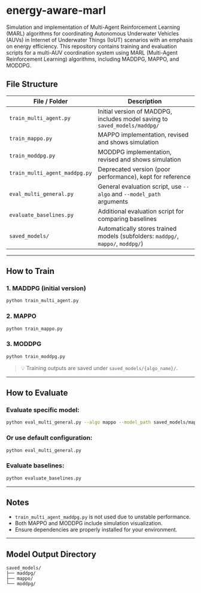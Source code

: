 # energy-aware-marl
Simulation and implementation of Multi-Agent Reinforcement Learning (MARL) algorithms for coordinating Autonomous Underwater Vehicles (AUVs) in Internet of Underwater Things (IoUT) scenarios with an emphasis on energy efficiency.
This repository contains training and evaluation scripts for a multi-AUV coordination system using MARL (Multi-Agent Reinforcement Learning) algorithms, including MADDPG, MAPPO, and MODDPG.

## File Structure

| File / Folder                    | Description                                                                 |
|----------------------------------|-----------------------------------------------------------------------------|
| `train_multi_agent.py`          | Initial version of MADDPG, includes model saving to `saved_models/maddpg/` |
| `train_mappo.py`                | MAPPO implementation, revised and shows simulation                         |
| `train_moddpg.py`               | MODDPG implementation, revised and shows simulation                         |
| `train_multi_agent_maddpg.py`   | Deprecated version (poor performance), kept for reference                   |
| `eval_multi_general.py`         | General evaluation script, use `--algo` and `--model_path` arguments        |
| `evaluate_baselines.py`         | Additional evaluation script for comparing baselines                        |
| `saved_models/`                 | Automatically stores trained models (subfolders: `maddpg/`, `mappo/`, `moddpg/`) |

---

## How to Train

### 1. MADDPG (initial version)
```bash
python train_multi_agent.py
```

### 2. MAPPO
```bash
python train_mappo.py
```

### 3. MODDPG
```bash
python train_moddpg.py
```

> 💡 Training outputs are saved under `saved_models/{algo_name}/`.

---

## How to Evaluate

### Evaluate specific model:
```bash
python eval_multi_general.py --algo mappo --model_path saved_models/mappo
```

### Or use default configuration:
```bash
python eval_multi_general.py
```

### Evaluate baselines:
```bash
python evaluate_baselines.py
```

---

## Notes

- `train_multi_agent_maddpg.py` is not used due to unstable performance.
- Both MAPPO and MODDPG include simulation visualization.
- Ensure dependencies are properly installed for your environment.

---

## Model Output Directory

```
saved_models/
├── maddpg/
├── mappo/
└── moddpg/
```

